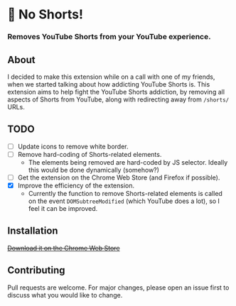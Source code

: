 # 🚫 No Shorts!

### Removes YouTube Shorts from your YouTube experience.

## About
I decided to make this extension while on a call with one of my friends, when we started talking about how addicting YouTube Shorts is. This extension aims to help fight the YouTube Shorts addiction, by removing all aspects of Shorts from YouTube, along with redirecting away from `/shorts/` URLs.

## TODO
- [ ] Update icons to remove white border.
- [ ] Remove hard-coding of Shorts-related elements.
    - The elements being removed are hard-coded by JS selector. Ideally this would be done dynamically (somehow?)
- [ ] Get the extension on the Chrome Web Store (and Firefox if possible).
- [x] Improve the efficiency of the extension. 
    - Currently the function to remove Shorts-related elements is called on the event `DOMSubtreeModified` (which YouTube does a lot), so I feel it can be improved.

## Installation
~~[Download it on the Chrome Web Store](https://chrome.google.com/webstore/category/extensions)~~ 
<br />

## Contributing

Pull requests are welcome. For major changes, please open an issue first to discuss what you would like to change.
